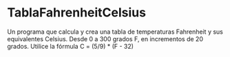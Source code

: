 # TablaFahrenheitCelsius
 
Un programa que calcula y crea una tabla de temperaturas Fahrenheit y sus equivalentes Celsius. Desde 0 a 300 grados F, en incrementos de 20 grados. Utilice la fórmula C = (5/9) * (F - 32)
